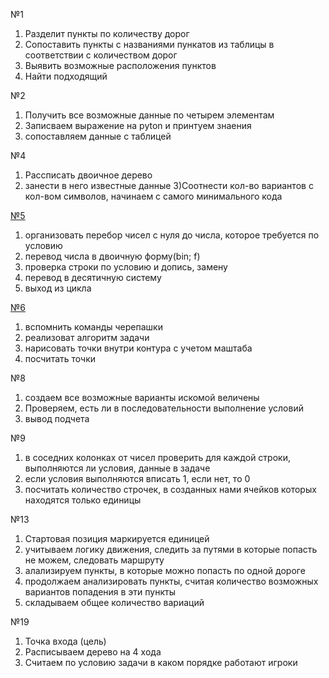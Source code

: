№1 
  1) Разделит пункты по количеству дорог
  2) Сопоставить пункты с названиями пункатов из таблицы в соответствии с количеством дорог
  3) Выявить возможные расположения пунктов
  4) Найти подходящий



№2

  1) Получить все возможные данные по четырем элементам
  2) Записваем выражение на pyton и принтуем знаения
  3) сопоставляем данные с таблицей


№4

  1) Рассписать двоичное дерево
  2) занести в него известные данные
  3)Соотнести кол-во вариантов с кол-вом символов, начинаем с самого минимального кода
  
  
[№5](https://github.com/Shhamann/11/blob/main/2polygodie/%D1%80%D0%B5%D1%88%D0%B5%D0%BD%D0%B8%D0%B5%20%D0%B7%D0%B0%D0%B4%D0%B0%D1%87/5)

  1) организовать перебор чисел с нуля до числа, которое требуется по условию
  2) перевод числа в двоичную форму(bin; f)
  3) проверка строки по условию и допись, замену
  4) перевод в десятичную систему
  5) выход из цикла


[№6](https://github.com/Shhamann/11/blob/main/2polygodie/%D1%80%D0%B5%D1%88%D0%B5%D0%BD%D0%B8%D0%B5%20%D0%B7%D0%B0%D0%B4%D0%B0%D1%87/6(%D1%87%D0%B5%D1%80%D0%B5%D0%BF%D0%B0%D1%85%D0%B0).py)

  1) вспомнить команды черепашки
  2) реализоват алгоритм задачи
  3) нарисовать точки внутри контура с учетом маштаба
  4) посчитать точки


№8

  1) создаем все возможные варианты искомой величены
  2) Проверяем, есть ли в последовательности выполнение условий
  3) вывод подчета


№9


  1) в соседних колонках от чисел проверить для каждой строки, выполняются ли условия, данные в задаче
  2) если условия выполняются вписать 1, если нет, то 0
  3) посчитать количество строчек, в созданных нами ячейков которых находятся только единицы



№13

  1) Стартовая позиция маркируется единицей
  2) учитываем логику движения, следить за путями в которые попасть не можем, следовать маршруту
  3) алализируем пункты, в которые можно попасть по одной дороге
  4) продолжаем анализировать пункты, считая количество возможных вариантов попадения в эти пункты
  5) складываем общее количество вариаций 


№19

  1) Точка входа (цель) 
  2) Расписываем дерево на 4 хода
  3) Считаем по условию задачи в каком порядке работают игроки
